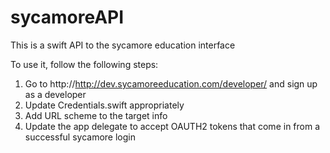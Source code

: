 sycamoreAPI
===========

This is a swift API to the sycamore education interface

To use it, follow the following steps:
1. Go to http://http://dev.sycamoreeducation.com/developer/ and sign up as a developer
2. Update Credentials.swift appropriately
3. Add URL scheme to the target info
4. Update the app delegate to accept OAUTH2 tokens that come in from a successful sycamore login

